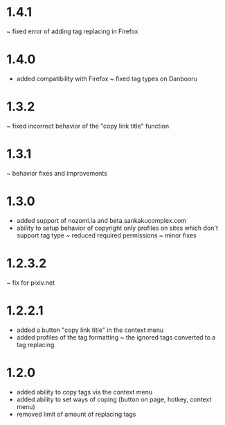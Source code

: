 # 1.4.1
~ fixed error of adding tag replacing in Firefox

# 1.4.0
+ added compatibility with Firefox
~ fixed tag types on Danbooru

# 1.3.2
~ fixed incorrect behavior of the "copy link title" function

# 1.3.1
~ behavior fixes and improvements

# 1.3.0
+ added support of nozomi.la and beta.sankakucomplex.com
+ ability to setup behavior of copyright only profiles on sites which don't support tag type
~ reduced required permissions
~ minor fixes

# 1.2.3.2
~ fix for pixiv.net

# 1.2.2.1
+ added a button "copy link title" in the context menu
+ added profiles of the tag formatting
~ the ignored tags converted to a tag replacing

# 1.2.0
+ added ability to copy tags via the context menu
+ added ability to set ways of coping (button on page, hotkey, context menu)
+ removed limit of amount of replacing tags